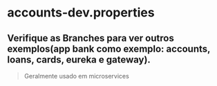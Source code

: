 # accounts-dev.properties
## Verifique as Branches para ver outros exemplos(app bank como exemplo: accounts, loans, cards, eureka e gateway).
> Geralmente usado em microservices
